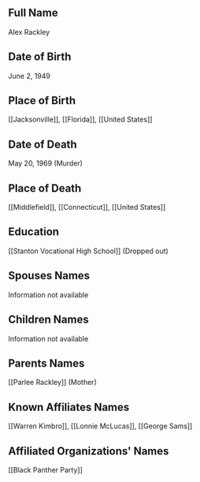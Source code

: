 ## Full Name
Alex Rackley
## Date of Birth
June 2, 1949
## Place of Birth
[[Jacksonville]], [[Florida]], [[United States]]
## Date of Death
May 20, 1969 (Murder)
## Place of Death
[[Middlefield]], [[Connecticut]], [[United States]]
## Education
[[Stanton Vocational High School]] (Dropped out)
## Spouses Names
Information not available
## Children Names
Information not available
## Parents Names
[[Parlee Rackley]] (Mother)
## Known Affiliates Names
[[Warren Kimbro]],
[[Lonnie McLucas]],
[[George Sams]]
## Affiliated Organizations' Names
[[Black Panther Party]]